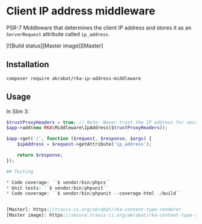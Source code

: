 # Client IP address middleware

PSR-7 Middleware that determines the client IP address and stores it as an `ServerRequest` attribute called `ip_address`.

[![Build status][Master image]][Master]

## Installation

`composer require akrabat/rka-ip-address-middleware`

## Usage

In Slim 3:

```php
$trustProxyHeaders = true; // Note: Never trust the IP address for security processes!
$app->add(new RKA\Middleware\IpAddress($trustProxyHeaders));

$app->get('/', function ($request, $response, $args) {
    $ipAddress = $request->getAttribute('ip_address');

    return $response;
});

## Testing

* Code coverage: ``$ vendor/bin/phpcs``
* Unit tests: ``$ vendor/bin/phpunit``
* Code coverage: ``$ vendor/bin/phpunit --coverage-html ./build``


[Master]: https://travis-ci.org/akrabat/rka-content-type-renderer
[Master image]: https://secure.travis-ci.org/akrabat/rka-content-type-renderer.svg?branch=master
